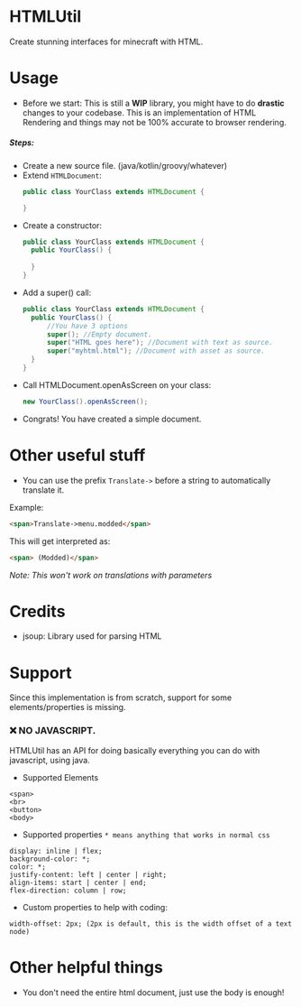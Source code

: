 # HTMLUtil

Create stunning interfaces for minecraft with HTML.

# Usage

- Before we start: This is still a **WIP** library, you might have to do **drastic** changes to your codebase. This is an implementation of HTML Rendering and things may not be 100% accurate to browser rendering.  

##### Steps: 
- Create a new source file. (java/kotlin/groovy/whatever)
- Extend `HTMLDocument`:
  ```java
  public class YourClass extends HTMLDocument {
  
  }
  ```
- Create a constructor: 
  ```java
  public class YourClass extends HTMLDocument {
    public YourClass() {
        
    }
  }
  ```
- Add a super() call:
  ```java
  public class YourClass extends HTMLDocument {
    public YourClass() {
        //You have 3 options
        super(); //Empty document.
        super("HTML goes here"); //Document with text as source.
        super("myhtml.html"); //Document with asset as source.
    }
  }
  ```
- Call HTMLDocument.openAsScreen on your class:
  ```java
  new YourClass().openAsScreen();
  ```
- Congrats! You have created a simple document.

# Other useful stuff

- You can use the prefix `Translate->` before a string to automatically translate it.

Example:
```html
<span>Translate->menu.modded</span>
```
This will get interpreted as:
```html
<span> (Modded)</span>
```
*Note: This won't work on translations with parameters*


# Credits

- jsoup: Library used for parsing HTML

# Support

Since this implementation is from scratch, support for some elements/properties is missing.

### ❌ NO JAVASCRIPT. 
HTMLUtil has an API for doing basically everything you can do with javascript, using java.

- Supported Elements
```
<span>
<br>
<button>
<body>
```
- Supported properties `* means anything that works in normal css`
```
display: inline | flex;
background-color: *;
color: *;
justify-content: left | center | right;
align-items: start | center | end;
flex-direction: column | row;
```
- Custom properties to help with coding:
```
width-offset: 2px; (2px is default, this is the width offset of a text node)
```

# Other helpful things
- You don't need the entire html document, just use the body is enough!